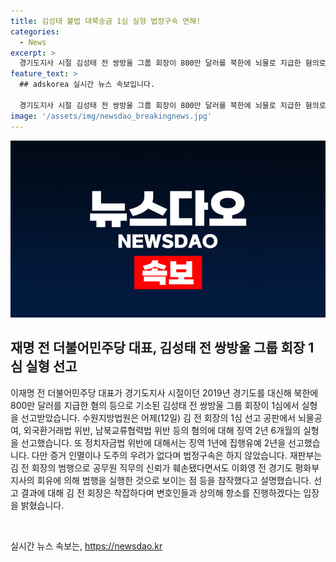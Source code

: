 ```yaml
---
title: 김성태 불법 대북송금 1심 실형 법정구속 면해!
categories:
  - News
excerpt: >
  경기도지사 시절 김성태 전 쌍방울 그룹 회장이 800만 달러를 북한에 뇌물로 지급한 혐의로 1심에서 징역 2년 6개월 실형 선고 받았다. 정치자금법 위반으로는 징역 1년에 집행유예 2년을 선고. 법정구속은 하지 않았으나 공무원의 신뢰 훼손과 이화영 전 경기도 평화부지사의 회유로 범행 실행이 인정됨. 김 전 회장은 항소 의사를 밝힘. (전화 02-398-8585, 메일 social@ytn.co.kr) (출처: YTN)
feature_text: >
  ## adskorea 실시간 뉴스 속보입니다.

  경기도지사 시절 김성태 전 쌍방울 그룹 회장이 800만 달러를 북한에 뇌물로 지급한 혐의로 1심에서 징역 2년 6개월 실형 선고 받았다. 정치자금법 위반으로는 징역 1년에 집행유예 2년을 선고. 법정구속은 하지 않았으나 공무원의 신뢰 훼손과 이화영 전 경기도 평화부지사의 회유로 범행 실행이 인정됨. 김 전 회장은 항소 의사를 밝힘. (전화 02-398-8585, 메일 social@ytn.co.kr) (출처: YTN)
image: '/assets/img/newsdao_breakingnews.jpg'
---
```


<p><img src="/assets/img/newsdao_breakingnews.jpg" alt="adskorea 속보" /></p>

<h2 data-ke-size="size26">재명 전 더불어민주당 대표, 김성태 전 쌍방울 그룹 회장 1심 실형 선고</h2>

<p>이재명 전 더불어민주당 대표가 경기도지사 시절이던 2019년 경기도를 대신해 북한에 800만 달러를 지급한 혐의 등으로 기소된 김성태 전 쌍방울 그룹 회장이 1심에서 실형을 선고받았습니다. 수원지방법원은 어제(12일) 김 전 회장의 1심 선고 공판에서 뇌물공여, 외국환거래법 위반, 남북교류협력법 위반 등의 혐의에 대해 징역 2년 6개월의 실형을 선고했습니다. 또 정치자금법 위반에 대해서는 징역 1년에 집행유예 2년을 선고했습니다. 다만 증거 인멸이나 도주의 우려가 없다며 법정구속은 하지 않았습니다. 재판부는 김 전 회장의 범행으로 공무원 직무의 신뢰가 훼손됐다면서도 이화영 전 경기도 평화부지사의 회유에 의해 범행을 실행한 것으로 보이는 점 등을 참작했다고 설명했습니다. 선고 결과에 대해 김 전 회장은 착잡하다며 변호인들과 상의해 항소를 진행하겠다는 입장을 밝혔습니다.</p>

<p data-ke-size="size16">&nbsp;</p>
실시간 뉴스 속보는, <a href="https://newsdao.kr" rel="dofollow">https://newsdao.kr</a>


